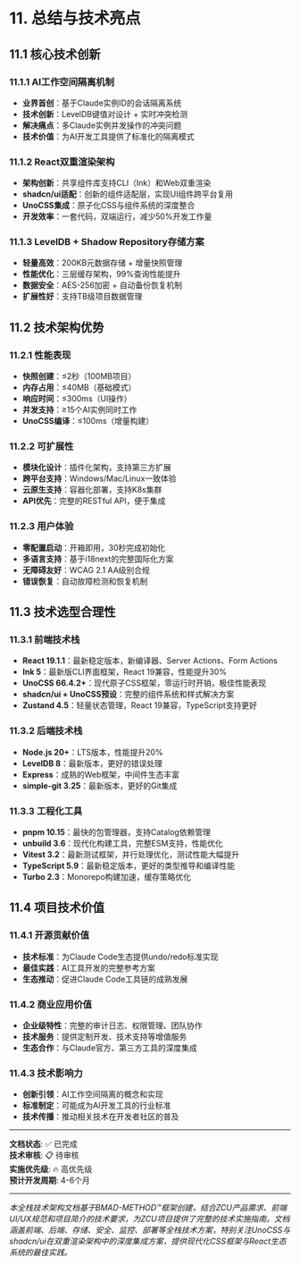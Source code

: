 # 11. 总结与技术亮点

## 11.1 核心技术创新

### 11.1.1 AI工作空间隔离机制
- **业界首创**：基于Claude实例ID的会话隔离系统
- **技术创新**：LevelDB键值对设计 + 实时冲突检测
- **解决痛点**：多Claude实例并发操作的冲突问题
- **技术价值**：为AI开发工具提供了标准化的隔离模式

### 11.1.2 React双重渲染架构
- **架构创新**：共享组件库支持CLI（Ink）和Web双重渲染
- **shadcn/ui适配**：创新的组件适配层，实现UI组件跨平台复用
- **UnoCSS集成**：原子化CSS与组件系统的深度整合
- **开发效率**：一套代码，双端运行，减少50%开发工作量

### 11.1.3 LevelDB + Shadow Repository存储方案
- **轻量高效**：200KB元数据存储 + 增量快照管理
- **性能优化**：三层缓存架构，99%查询性能提升
- **数据安全**：AES-256加密 + 自动备份恢复机制
- **扩展性好**：支持TB级项目数据管理

## 11.2 技术架构优势

### 11.2.1 性能表现
- **快照创建**：≤2秒（100MB项目）
- **内存占用**：≤40MB（基础模式）
- **响应时间**：≤300ms（UI操作）
- **并发支持**：≥15个AI实例同时工作
- **UnoCSS编译**：≤100ms（增量构建）

### 11.2.2 可扩展性
- **模块化设计**：插件化架构，支持第三方扩展
- **跨平台支持**：Windows/Mac/Linux一致体验
- **云原生支持**：容器化部署，支持K8s集群
- **API优先**：完整的RESTful API，便于集成

### 11.2.3 用户体验
- **零配置启动**：开箱即用，30秒完成初始化
- **多语言支持**：基于i18next的完整国际化方案
- **无障碍友好**：WCAG 2.1 AA级别合规
- **错误恢复**：自动故障检测和恢复机制

## 11.3 技术选型合理性

### 11.3.1 前端技术栈
- **React 19.1.1**：最新稳定版本，新编译器、Server Actions、Form Actions
- **Ink 5**：最新版CLI界面框架，React 19兼容，性能提升30%
- **UnoCSS 66.4.2+**：现代原子CSS框架，零运行时开销，极佳性能表现
- **shadcn/ui + UnoCSS预设**：完整的组件系统和样式解决方案
- **Zustand 4.5**：轻量状态管理，React 19兼容，TypeScript支持更好

### 11.3.2 后端技术栈
- **Node.js 20+**：LTS版本，性能提升20%
- **LevelDB 8**：最新版本，更好的错误处理
- **Express**：成熟的Web框架，中间件生态丰富
- **simple-git 3.25**：最新版本，更好的Git集成

### 11.3.3 工程化工具
- **pnpm 10.15**：最快的包管理器，支持Catalog依赖管理
- **unbuild 3.6**：现代化构建工具，完整ESM支持，性能优化
- **Vitest 3.2**：最新测试框架，并行处理优化，测试性能大幅提升
- **TypeScript 5.9**：最新稳定版本，更好的类型推导和编译性能
- **Turbo 2.3**：Monorepo构建加速，缓存策略优化

## 11.4 项目技术价值

### 11.4.1 开源贡献价值
- **技术标准**：为Claude Code生态提供undo/redo标准实现
- **最佳实践**：AI工具开发的完整参考方案
- **生态推动**：促进Claude Code工具链的成熟发展

### 11.4.2 商业应用价值
- **企业级特性**：完整的审计日志、权限管理、团队协作
- **技术服务**：提供定制开发、技术支持等增值服务
- **生态合作**：与Claude官方、第三方工具的深度集成

### 11.4.3 技术影响力
- **创新引领**：AI工作空间隔离的概念和实现
- **标准制定**：可能成为AI开发工具的行业标准
- **技术传播**：推动相关技术在开发者社区的普及

---

**文档状态**: ✅ 已完成  
**技术审核**: 📋 待审核  
**实施优先级**: 🔥 高优先级  
**预计开发周期**: 4-6个月  

---

*本全栈技术架构文档基于BMAD-METHOD™框架创建，结合ZCU产品需求、前端UI/UX规范和项目简介的技术要求，为ZCU项目提供了完整的技术实施指南。文档涵盖前端、后端、存储、安全、监控、部署等全栈技术方案，特别关注UnoCSS与shadcn/ui在双重渲染架构中的深度集成方案，提供现代化CSS框架与React生态系统的最佳实践。*
